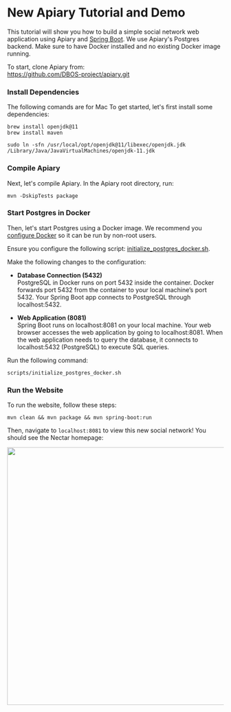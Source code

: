 
# New Apiary Tutorial and Demo

This tutorial will show you how to build a simple social network web application using Apiary and [Spring Boot](https://spring.io/projects/spring-boot). We use Apiary's Postgres backend. Make sure to have Docker installed and no existing Docker image running.


To start, clone Apiary from:  
https://github.com/DBOS-project/apiary.git

### Install Dependencies

The following comands are for Mac
To get started, let's first install some dependencies:

```shell
brew install openjdk@11
brew install maven
```

```shell
sudo ln -sfn /usr/local/opt/openjdk@11/libexec/openjdk.jdk /Library/Java/JavaVirtualMachines/openjdk-11.jdk
```

### Compile Apiary

Next, let's compile Apiary. In the Apiary root directory, run:

```shell
mvn -DskipTests package
```

### Start Postgres in Docker

Then, let's start Postgres using a Docker image. We recommend you [configure Docker](https://docs.docker.com/engine/install/linux-postinstall/) so it can be run by non-root users.

Ensure you configure the following script: [initialize_postgres_docker.sh](apiary/scripts/initialize_postgres_docker.sh).

Make the following changes to the configuration:

- **Database Connection (5432)**  
  PostgreSQL in Docker runs on port 5432 inside the container. Docker forwards port 5432 from the container to your local machine’s port 5432. Your Spring Boot app connects to PostgreSQL through localhost:5432.

- **Web Application (8081)**  
  Spring Boot runs on localhost:8081 on your local machine. Your web browser accesses the web application by going to localhost:8081. When the web application needs to query the database, it connects to localhost:5432 (PostgreSQL) to execute SQL queries.

Run the following command:

```shell
scripts/initialize_postgres_docker.sh
```

### Run the Website

To run the website, follow these steps:

```shell
mvn clean && mvn package && mvn spring-boot:run
```

Then, navigate to `localhost:8081` to view this new social network! You should see the Nectar homepage:

<img src="https://storage.googleapis.com/apiary_public/nectar_network_homepage.png" width="600">
